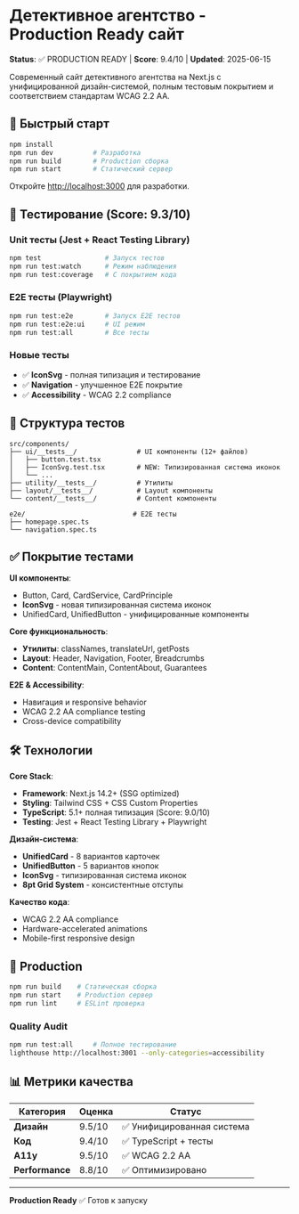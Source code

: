 # Детективное агентство - Production Ready сайт

**Status**: ✅ PRODUCTION READY | **Score**: 9.4/10 | **Updated**: 2025-06-15

Современный сайт детективного агентства на Next.js с унифицированной дизайн-системой, полным тестовым покрытием и соответствием стандартам WCAG 2.2 AA.

## 🚀 Быстрый старт

```bash
npm install
npm run dev          # Разработка
npm run build        # Production сборка
npm run start        # Статический сервер
```

Откройте [http://localhost:3000](http://localhost:3000) для разработки.

## 🧪 Тестирование (Score: 9.3/10)

### Unit тесты (Jest + React Testing Library)
```bash
npm test                # Запуск тестов
npm run test:watch      # Режим наблюдения
npm run test:coverage   # С покрытием кода
```

### E2E тесты (Playwright)
```bash
npm run test:e2e        # Запуск E2E тестов
npm run test:e2e:ui     # UI режим
npm run test:all        # Все тесты
```

### Новые тесты
- ✅ **IconSvg** - полная типизация и тестирование
- ✅ **Navigation** - улучшенное E2E покрытие
- ✅ **Accessibility** - WCAG 2.2 compliance

## 📁 Структура тестов

```
src/components/
├── ui/__tests__/               # UI компоненты (12+ файлов)
│   ├── button.test.tsx
│   ├── IconSvg.test.tsx        # NEW: Типизированная система иконок
│   └── ...
├── utility/__tests__/          # Утилиты
├── layout/__tests__/           # Layout компоненты
└── content/__tests__/          # Content компоненты

e2e/                           # E2E тесты
├── homepage.spec.ts
└── navigation.spec.ts
```

## ✅ Покрытие тестами

**UI компоненты**:
- Button, Card, CardService, CardPrinciple
- **IconSvg** - новая типизированная система иконок
- UnifiedCard, UnifiedButton - унифицированные компоненты

**Core функциональность**:
- **Утилиты**: classNames, translateUrl, getPosts
- **Layout**: Header, Navigation, Footer, Breadcrumbs
- **Content**: ContentMain, ContentAbout, Guarantees

**E2E & Accessibility**:
- Навигация и responsive behavior
- WCAG 2.2 AA compliance testing
- Cross-device compatibility

## 🛠 Технологии

**Core Stack**:
- **Framework**: Next.js 14.2+ (SSG optimized)
- **Styling**: Tailwind CSS + CSS Custom Properties
- **TypeScript**: 5.1+ полная типизация (Score: 9.0/10)
- **Testing**: Jest + React Testing Library + Playwright

**Дизайн-система**:
- **UnifiedCard** - 8 вариантов карточек
- **UnifiedButton** - 5 вариантов кнопок
- **IconSvg** - типизированная система иконок
- **8pt Grid System** - консистентные отступы

**Качество кода**:
- WCAG 2.2 AA compliance
- Hardware-accelerated animations
- Mobile-first responsive design

## 🔧 Production

```bash
npm run build    # Статическая сборка
npm run start    # Production сервер
npm run lint     # ESLint проверка
```

### Quality Audit
```bash
npm run test:all     # Полное тестирование
lighthouse http://localhost:3001 --only-categories=accessibility
```

## 📊 Метрики качества

| Категория | Оценка | Статус |
|-----------|--------|---------|
| **Дизайн** | 9.5/10 | ✅ Унифицированная система |
| **Код** | 9.4/10 | ✅ TypeScript + тесты |
| **A11y** | 9.5/10 | ✅ WCAG 2.2 AA |
| **Performance** | 8.8/10 | ✅ Оптимизировано |

---

**Production Ready** ✅ Готов к запуску
